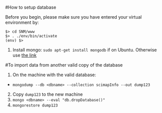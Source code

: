 
#How to setup database

Before you begin, please make sure you have entered your virtual environment by:
```
$> cd SNM/www
$> . ./env/bin/activate
(env) $>
```

1. Install mongo: `sudo apt-get install mongodb` if on Ubuntu. Otherwise use [the link](http://docs.mongodb.org/manual/installation/)

#To import data from another valid copy of the database

1. On the machine with the valid database:
  - `mongodump --db <dbname> --collection scimapInfo --out dump123`
2. Copy `dump123` to the new machine
3. `mongo <dbname> --eval "db.dropDatabase()"`
4. `mongorestore dump123`
